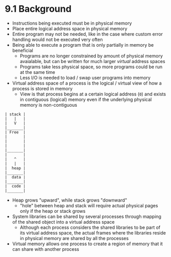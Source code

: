 # 9.1 Background

* Instructions being executed must be in physical memory
* Place entire logical address space in physical memory
* Entire program may not be needed, like in the case where custom error handling would not be executed very often
* Being able to execute a program that is only partially in memory be beneficial
  * Programs are no longer constrained by amount of physical memory avaialable, but can be written for much larger _virtual_ address spaces
  * Programs take less physical space, so more programs could be run at the same time
  * Less I/O is needed to load / swap user programs into memory
* Virtual address space of a process is the logical / virtual view of how a process is stored in memory
  * View is that process begins at a certain logical address (`0`) and exists in contiguous (logical) memory even if the underlying physical memory is non-contiguous

```
| stack |
|   |   |
|   V   |
|_______|
| Free  |
|       |
|       |
|       |
|_______|
|       |
|   ^   |
|   |   |
|  heap |
|_______|
|  data |
|_______|
|  code |
|_______|
```

* Heap grows "upward", while stack grows "downward"
  * "hole" between heap and stack will require actual physical pages only if the heap or stack grows
* System libraries can be shared by several processes through mapping of the shared object into a virtual address space
  * Although each process considers the shared libraries to be part of its virtual address space, the actual frames where the libraries reside in physical memory are shared by all the processes
* Virtual memory allows one process to create a region of memory that it can share with another process
